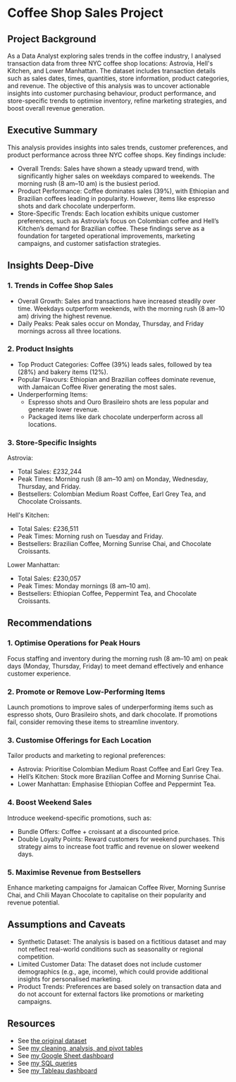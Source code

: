 # Coffee Shop Sales Project

## Project Background
As a Data Analyst exploring sales trends in the coffee industry, I analysed transaction data from three NYC coffee shop locations: Astrovia, Hell's Kitchen, and Lower Manhattan. The dataset includes transaction details such as sales dates, times, quantities, store information, product categories, and revenue. The objective of this analysis was to uncover actionable insights into customer purchasing behaviour, product performance, and store-specific trends to optimise inventory, refine marketing strategies, and boost overall revenue generation.

## Executive Summary
This analysis provides insights into sales trends, customer preferences, and product performance across three NYC coffee shops. Key findings include:
  - Overall Trends: Sales have shown a steady upward trend, with significantly higher sales on weekdays compared to weekends. The morning rush (8 am–10 am) is the busiest period.
  - Product Performance: Coffee dominates sales (39%), with Ethiopian and Brazilian coffees leading in popularity. However, items like espresso shots and dark chocolate underperform.
  - Store-Specific Trends: Each location exhibits unique customer preferences, such as Astrovia’s focus on Colombian coffee and Hell’s Kitchen’s demand for Brazilian coffee.
These findings serve as a foundation for targeted operational improvements, marketing campaigns, and customer satisfaction strategies.

## Insights Deep-Dive
### 1. Trends in Coffee Shop Sales
  - Overall Growth: Sales and transactions have increased steadily over time. Weekdays outperform weekends, with the morning rush (8 am–10 am) driving the highest revenue.
  - Daily Peaks: Peak sales occur on Monday, Thursday, and Friday mornings across all three locations.
### 2. Product Insights
  - Top Product Categories: Coffee (39%) leads sales, followed by tea (28%) and bakery items (12%).
  - Popular Flavours: Ethiopian and Brazilian coffees dominate revenue, with Jamaican Coffee River generating the most sales.
  - Underperforming Items:
      - Espresso shots and Ouro Brasileiro shots are less popular and generate lower revenue.
      - Packaged items like dark chocolate underperform across all locations.
### 3. Store-Specific Insights
Astrovia:
  - Total Sales: £232,244
  - Peak Times: Morning rush (8 am–10 am) on Monday, Wednesday, Thursday, and Friday.
  - Bestsellers: Colombian Medium Roast Coffee, Earl Grey Tea, and Chocolate Croissants.

Hell's Kitchen:
  - Total Sales: £236,511
  - Peak Times: Morning rush on Tuesday and Friday.
  - Bestsellers: Brazilian Coffee, Morning Sunrise Chai, and Chocolate Croissants.

Lower Manhattan:
  - Total Sales: £230,057
  - Peak Times: Monday mornings (8 am–10 am).
  - Bestsellers: Ethiopian Coffee, Peppermint Tea, and Chocolate Croissants.

## Recommendations
### 1. Optimise Operations for Peak Hours
Focus staffing and inventory during the morning rush (8 am–10 am) on peak days (Monday, Thursday, Friday) to meet demand effectively and enhance customer experience.
### 2. Promote or Remove Low-Performing Items
Launch promotions to improve sales of underperforming items such as espresso shots, Ouro Brasileiro shots, and dark chocolate.
If promotions fail, consider removing these items to streamline inventory.
### 3. Customise Offerings for Each Location
Tailor products and marketing to regional preferences:
  - Astrovia: Prioritise Colombian Medium Roast Coffee and Earl Grey Tea.
  - Hell’s Kitchen: Stock more Brazilian Coffee and Morning Sunrise Chai.
  - Lower Manhattan: Emphasise Ethiopian Coffee and Peppermint Tea.
### 4. Boost Weekend Sales
Introduce weekend-specific promotions, such as:
  - Bundle Offers: Coffee + croissant at a discounted price.
  - Double Loyalty Points: Reward customers for weekend purchases.
This strategy aims to increase foot traffic and revenue on slower weekend days.
### 5. Maximise Revenue from Bestsellers
Enhance marketing campaigns for Jamaican Coffee River, Morning Sunrise Chai, and Chili Mayan Chocolate to capitalise on their popularity and revenue potential.

## Assumptions and Caveats
  - Synthetic Dataset: The analysis is based on a fictitious dataset and may not reflect real-world conditions such as seasonality or regional competition.
  - Limited Customer Data: The dataset does not include customer demographics (e.g., age, income), which could provide additional insights for personalised marketing.
  - Product Trends: Preferences are based solely on transaction data and do not account for external factors like promotions or marketing campaigns.

## Resources
- See [the original dataset](https://github.com/Mazedaa/Coffee-Shop-Sales-Project/blob/main/original_coffee_sales.xlsx%20-%20dataset.csv)
- See [my cleaning, analysis, and pivot tables](https://github.com/Mazedaa/Coffee-Shop-Sales-Project/blob/main/coffee_shop_sales_clean.xlsx)
- See [my Google Sheet dashboard](https://github.com/Mazedaa/Coffee-Shop-Sales-Project/blob/main/GoogleSheetDashboard.png)
- See [my SQL queries](https://github.com/Mazedaa/Coffee-Shop-Sales-Project/blob/main/coffeeSales.sql)
- See [my Tableau dashboard](https://github.com/Mazedaa/Coffee-Shop-Sales-Project/blob/main/TableauDashboard.png)
